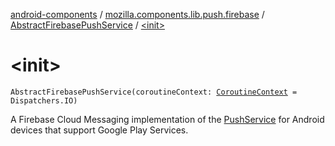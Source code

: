 [android-components](../../index.md) / [mozilla.components.lib.push.firebase](../index.md) / [AbstractFirebasePushService](index.md) / [&lt;init&gt;](./-init-.md)

# &lt;init&gt;

`AbstractFirebasePushService(coroutineContext: `[`CoroutineContext`](https://kotlinlang.org/api/latest/jvm/stdlib/kotlin.coroutines/-coroutine-context/index.html)` = Dispatchers.IO)`

A Firebase Cloud Messaging implementation of the [PushService](../../mozilla.components.concept.push/-push-service/index.md) for Android devices that support Google Play Services.

